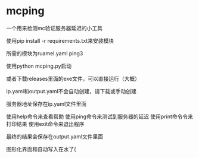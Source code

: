 # mcping
一个用来检测mc验证服务器延迟的小工具


使用pip install -r requirements.txt来安装模块

所需的模块为ruamel.yaml     ping3

使用python mcping.py启动

或者下载releases里面的exe文件，可以直接运行（大概）


ip.yaml和output.yaml不会自动创建，请下载或手动创建


服务器地址保存在ip.yaml文件里面



使用help命令来查看帮助
使用ping命令来测试到服务器的延迟
使用print命令令来打印结果
使用exit命令来退出程序


最终的结果会保存在output.yaml文件里面


图形化界面和自动写入在水了(
